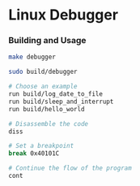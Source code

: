 # Linux Debugger
### Building and Usage
```bash
make debugger

sudo build/debugger

# Choose an example
run build/log_date_to_file
run build/sleep_and_interrupt
run build/hello_world

# Disassemble the code
diss

# Set a breakpoint
break 0x40101C

# Continue the flow of the program
cont
```